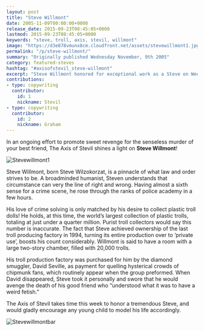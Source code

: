 ```yaml
---
layout: post
title: "Steve Willmont"
date: 2005-11-09T00:00:00+0000
release_date: 2015-09-23T08:45:05+0000
lastmod: 2015-09-23T08:45:05+0000
keywords: "steve, troll, axis, stevil, willmont"
image: "https://d3e878vmunx8cm.cloudfront.net/assets/stevewillmont1.jpg"
permalink: "/p/steve-willmont/"
summary: "Originally published Wednesday November, 9th 2005"
category: featured-steves
hashtag: "#axisofstevil_steve-willmont"
excerpt: "Steve Willmont honored for exceptional work as a Steve on Wednesday November, 9th 2005"
contributions:
- type: copywriting
  contributor:
    id: 1
    nickname: Stevil
- type: copywriting
  contributor:
    id: 2
    nickname: Graham
---
```


[id_1]: https://d3e878vmunx8cm.cloudfront.net/assets/stevewillmont1.jpg "Stevewillmont1"[id_2]: https://d3e878vmunx8cm.cloudfront.net/assets/stevewillmontmural.png "Stevewillmontbar"

In an ongoing effort to promote sweet revenge for the senseless murder of your best friend, The Axis of Stevil shines a light on **Steve Willmont**!

![Stevewillmont1][id_1]

Steve Willmont, born Steve Wilzokorzat, is a pinnacle of what law and order strives to be. A broadminded humanist, Steven understands that circumstance can very the line of right and wrong. Having almost a sixth sense for a crime scene, he rose through the ranks of police academy in a few hours.

His love of crime solving is only matched by his desire to collect plastic troll dolls! He holds, at this time, the world’s largest collection of plastic trolls, totaling at just under a quarter million. Purist troll collectors would say this number is inaccurate. The fact that Steve achieved ownership of the last troll producing factory in 1994, turning its entire production over to ‘private use’, boosts his count considerably. Willmont is said to have a room with a large two-story chamber, filled with 20,000 trolls.

His troll production factory was purchased for him by the diamond smuggler, David Seville, as payment for quelling hysterical crowds of chipmunk fans, which routinely appear when the group preformed. When David disappeared, Steve took it personally and swore that he would avenge the death of his good friend who “understood what it was to have a weird fetish.”

The Axis of Stevil takes time this week to honor a tremendous Steve, and would gladly encourage any young child to model his life accordingly.

![Stevewillmontbar][id_2]
